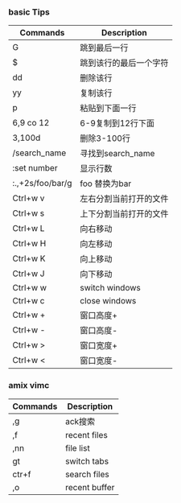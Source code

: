 ### basic Tips

| Commands | Description |
| ------ | ----------- |
| G   | 跳到最后一行 |
| $   | 跳到该行的最后一个字符 |
| dd   | 删除该行 |
| yy   | 复制该行 |
| p   | 粘贴到下面一行 |
| 6,9 co 12   | 6-9复制到12行下面 |
| 3,100d   | 删除3-100行 |
| /search_name   | 寻找到search_name |
| :set number   | 显示行数 |
| :.,+2s/foo/bar/g   | foo 替换为bar |
| Ctrl+w v   | 左右分割当前打开的文件 |
| Ctrl+w s   | 上下分割当前打开的文件 |
| Ctrl+w L   | 向右移动 |
| Ctrl+w H   | 向左移动 |
| Ctrl+w K   | 向上移动 |
| Ctrl+w J   | 向下移动 |
| Ctrl+w w   | switch windows |
| Ctrl+w c   | close windows |
| Ctrl+w +   | 窗口高度+ |
| Ctrl+w -   | 窗口高度- |
| Ctrl+w >   | 窗口宽度+ |
| Ctrl+w <   | 窗口宽度- |

### amix vimc

| Commands | Description |
| ------ | ----------- |
| ,g   | ack搜索 |
| ,f   | recent files |
| ,nn   | file list |
| gt   | switch tabs |
| ctr+f   | search files |
| ,o   | recent buffer |








